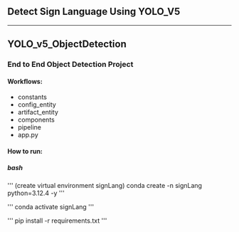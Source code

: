 ## Detect Sign Language Using YOLO_V5
**************************************
## YOLO_v5_ObjectDetection

### End to End Object Detection Project

#### Workflows:

- constants
- config_entity
- artifact_entity
- components
- pipeline
- app.py

#### How to run:

##### bash

'''
(create virtual environment signLang)
conda create -n signLang python=3.12.4 -y
'''

'''
conda activate signLang
'''

'''
pip install -r requirements.txt
'''
